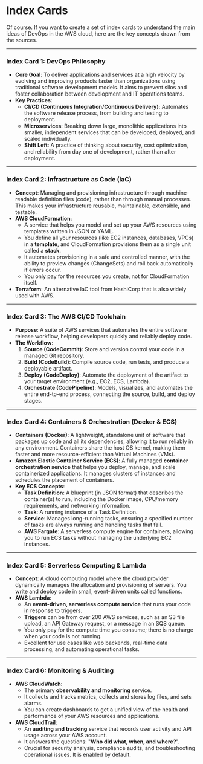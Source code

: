 # Index Cards

Of course. If you want to create a set of index cards to understand the main ideas of DevOps in the AWS cloud, here are the key concepts drawn from the sources.

---

### Index Card 1: DevOps Philosophy

- **Core Goal**: To deliver applications and services at a high velocity by evolving and improving products faster than organizations using traditional software development models. It aims to prevent silos and foster collaboration between development and IT operations teams.
- **Key Practices**:
    - **CI/CD (Continuous Integration/Continuous Delivery)**: Automates the software release process, from building and testing to deployment.
    - **Microservices**: Breaking down large, monolithic applications into smaller, independent services that can be developed, deployed, and scaled individually.
    - **Shift Left**: A practice of thinking about security, cost optimization, and reliability from day one of development, rather than after deployment.

---

### Index Card 2: Infrastructure as Code (IaC)

- **Concept**: Managing and provisioning infrastructure through machine-readable definition files (code), rather than through manual processes. This makes your infrastructure reusable, maintainable, extensible, and testable.
- **AWS CloudFormation**:
    - A service that helps you model and set up your AWS resources using templates written in JSON or YAML.
    - You define all your resources (like EC2 instances, databases, VPCs) in a **template**, and CloudFormation provisions them as a single unit called a **stack**.
    - It automates provisioning in a safe and controlled manner, with the ability to preview changes (ChangeSets) and roll back automatically if errors occur.
    - You only pay for the resources you create, not for CloudFormation itself.
- **Terraform**: An alternative IaC tool from HashiCorp that is also widely used with AWS.

---

### Index Card 3: The AWS CI/CD Toolchain

- **Purpose**: A suite of AWS services that automates the entire software release workflow, helping developers quickly and reliably deploy code.
- **The Workflow**:
    1. **Source (CodeCommit)**: Store and version control your code in a managed Git repository.
    2. **Build (CodeBuild)**: Compile source code, run tests, and produce a deployable artifact.
    3. **Deploy (CodeDeploy)**: Automate the deployment of the artifact to your target environment (e.g., EC2, ECS, Lambda).
    4. **Orchestrate (CodePipeline)**: Models, visualizes, and automates the entire end-to-end process, connecting the source, build, and deploy stages.

---

### Index Card 4: Containers & Orchestration (Docker & ECS)

- **Containers (Docker)**: A lightweight, standalone unit of software that packages up code and all its dependencies, allowing it to run reliably in any environment. Containers share the host OS kernel, making them faster and more resource-efficient than Virtual Machines (VMs).
- **Amazon Elastic Container Service (ECS)**: A fully managed **container orchestration service** that helps you deploy, manage, and scale containerized applications. It manages clusters of instances and schedules the placement of containers.
- **Key ECS Concepts**:
    - **Task Definition**: A blueprint (in JSON format) that describes the container(s) to run, including the Docker image, CPU/memory requirements, and networking information.
    - **Task**: A running instance of a Task Definition.
    - **Service**: Manages long-running tasks, ensuring a specified number of tasks are always running and handling tasks that fail.
    - **AWS Fargate**: A serverless compute engine for containers, allowing you to run ECS tasks without managing the underlying EC2 instances.

---

### Index Card 5: Serverless Computing & Lambda

- **Concept**: A cloud computing model where the cloud provider dynamically manages the allocation and provisioning of servers. You write and deploy code in small, event-driven units called functions.
- **AWS Lambda**:
    - An **event-driven, serverless compute service** that runs your code in response to triggers.
    - **Triggers** can be from over 200 AWS services, such as an S3 file upload, an API Gateway request, or a message in an SQS queue.
    - You only pay for the compute time you consume; there is no charge when your code is not running.
    - Excellent for use cases like web backends, real-time data processing, and automating operational tasks.

---

### Index Card 6: Monitoring & Auditing

- **AWS CloudWatch**:
    - The primary **observability and monitoring** service.
    - It collects and tracks metrics, collects and stores log files, and sets alarms.
    - You can create dashboards to get a unified view of the health and performance of your AWS resources and applications.
- **AWS CloudTrail**:
    - An **auditing and tracking** service that records user activity and API usage across your AWS account.
    - It answers the questions: "**Who did what, when, and where?**".
    - Crucial for security analysis, compliance audits, and troubleshooting operational issues. It is enabled by default.